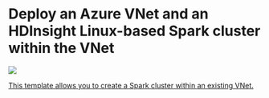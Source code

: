 # Deploy an Azure VNet and an HDInsight Linux-based Spark cluster within the VNet

<a href="https://portal.azure.com/#create/Microsoft.Template/uri/https%3A%2F%2Fraw.githubusercontent.com%2Falbertwo1978%2FQuick-Templates%2Fmaster%2FHDInsights-existing-vnet%2Fazuredeploy.json" target="_blank">
    <img src="http://azuredeploy.net/deploybutton.png"/>

This template allows you to create a Spark cluster within an existing VNet. 